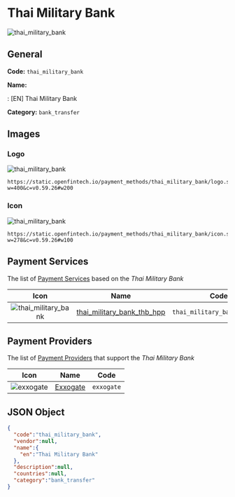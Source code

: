 
# Thai Military Bank 
![thai_military_bank](https://static.openfintech.io/payment_methods/thai_military_bank/logo.svg?w=400&c=v0.59.26#w200)  

## General 
**Code:** `thai_military_bank` 
 
**Name:** 
 
:	[EN] Thai Military Bank 
 
**Category:** `bank_transfer` 
 

## Images 

### Logo 
![thai_military_bank](https://static.openfintech.io/payment_methods/thai_military_bank/logo.svg?w=400&c=v0.59.26#w200)  

```
https://static.openfintech.io/payment_methods/thai_military_bank/logo.svg?w=400&c=v0.59.26#w200
```  

### Icon 
![thai_military_bank](https://static.openfintech.io/payment_methods/thai_military_bank/icon.svg?w=278&c=v0.59.26#w100)  

```
https://static.openfintech.io/payment_methods/thai_military_bank/icon.svg?w=278&c=v0.59.26#w100
```  

## Payment Services 
 
The list of [Payment Services](/payment-services/) based on the _Thai Military Bank_ 

|Icon|Name|Code| 
|:---:|:---:|:---:| 
|![thai_military_bank](https://static.openfintech.io/payment_methods/thai_military_bank/icon.svg?w=278&c=v0.59.26#w100) |[thai_military_bank_thb_hpp](/payment-services/thai_military_bank_thb_hpp/)|`thai_military_bank_thb_hpp`| 
 

## Payment Providers 
 
The list of [Payment Providers](/payment-providers/) that support the _Thai Military Bank_ 

|Icon|Name|Code| 
|:---:|:---:|:---:| 
|![exxogate](https://static.openfintech.io/payment_providers/exxogate/icon.svg?w=278&c=v0.59.26#w100) |[Exxogate](/payment-providers/exxogate/)|`exxogate`| 
 

## JSON Object 

```json
{
  "code":"thai_military_bank",
  "vendor":null,
  "name":{
    "en":"Thai Military Bank"
  },
  "description":null,
  "countries":null,
  "category":"bank_transfer"
}
```  
